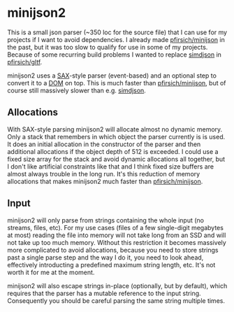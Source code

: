 # minijson2

This is a small json parser (~350 loc for the source file) that I can use for my projects if I want to avoid dependencies.
I already made [pfirsich/minijson](https://github.com/pfirsich/minijson) in the past, but it was too slow to qualify for use in some of my projects. Because of some recurring build problems I wanted to replace [simdjson](https://github.com/simdjson/simdjson) in [pfirsich/gltf](https://github.com/pfirsich/gltf). 

minijson2 uses a [SAX](https://de.wikipedia.org/wiki/Simple_API_for_XML)-style parser (event-based) and an optional step to convert it to a [DOM](https://de.wikipedia.org/wiki/Document_Object_Model) on top. This is much faster than [pfirsich/minijson](https://github.com/pfirsich/minijson), but of course still massively slower than e.g. [simdjson](https://github.com/simdjson/simdjson).

## Allocations
With SAX-style parsing minijson2 will allocate almost no dynamic memory. Only a stack that remembers in which object the parser currently is is used. It does an initial allocation in the constructor of the parser and then additional allocations if the object depth of 512 is exceeded. I could use a fixed size array for the stack and avoid dynamic allocations all together, but I don't like artificial constraints like that and I think fixed size buffers are almost always trouble in the long run.
It's this reduction of memory allocations that makes minijson2 much faster than [pfirsich/minijson](https://github.com/pfirsich/minijson).

## Input
minijson2 will only parse from strings containing the whole input (no streams, files, etc). For my use cases (files of a few single-digit megabytes at most) reading the file into memory will not take long from an SSD and will not take up too much memory. Without this restriction it becomes massively more complicated to avoid allocations, because you need to store strings past a single parse step and the way I do it, you need to look ahead, effectively introducting a predefined maximum string length, etc. It's not worth it for me at the moment.

minijson2 will also escape strings in-place (optionally, but by default), which requires that the parser has a mutable reference to the input string. Consequently you should be careful parsing the same string multiple times.